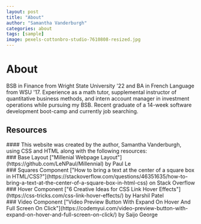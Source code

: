 ```yaml
---
layout: post
title: "About"
author: "Samantha Vanderburgh"
categories: about
tags: [sample]
image: pexels-cottonbro-studio-7610808-resized.jpg
---
```


<h1> About </h1>

BSB in Finance from Wright State University '22 and BA in French Language from WSU '17. Experience as a math tutor, supplemental instructor of quantitative business methods, and intern account manager in investment operations while pursuing my BSB. Recent graduate of a 14-week software development boot-camp and currently job searching.
<br>

<h2> Resources </h2>
#### This website was created by the author, Samantha Vanderburgh, using CSS and HTML along with the following resources: <br>
### Base Layout
["Millenial Webpage Layout"](https://github.com/LeNPaul/Millennial) by Paul Le  <br>
### Squares Component
["How to bring a text at the center of a square box in HTML/CSS?"](https://stackoverflow.com/questions/46351635/how-to-bring-a-text-at-the-center-of-a-square-box-in-html-css) on Stack Overflow  <br>
### Hover Component
["6 Creative Ideas for CSS Link Hover Effects"](https://css-tricks.com/css-link-hover-effects/) by Harshil Patel  <br>
### Video Component
["Video Preview Button With Expand On Hover And Full Screen On Click"](https://codemyui.com/video-preview-button-with-expand-on-hover-and-full-screen-on-click/) by Saijo George  <br>
